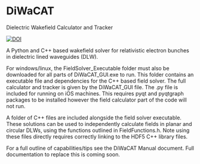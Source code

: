 # DiWaCAT
Dielectric Wakefield Calculator and Tracker

[![DOI](https://zenodo.org/badge/686930732.svg)](https://zenodo.org/badge/latestdoi/686930732)

A Python and C++ based wakefield solver for relativistic electron bunches in dielectric lined waveguides (DLW).

For windows/linux, the FieldSolver_Executable folder must also be downloaded for all parts of DiWaCAT_GUI.exe to run. This folder contains an executable file and dependencies for the C++ based field solver. The full calculator and tracker is given by the DiWaCAT_GUI file. The .py file is included for running on iOS machines. This requires pyqt and pyqtgraph packages to be installed however the field calculator part of the code will not run.

A folder of C++ files are included alongside the field solver executable. These solutions can be used to independently calculate fields in planar and circular DLWs, using the functions outlined in FieldFunctions.h. Note using these files directly requires correctly linking to the HDF5 C++ library files.

For a full outline of capabilities/tips see the DiWaCAT Manual document. Full documentation to replace this is coming soon.
